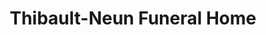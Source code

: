 ---
title: "Thibault-Neun Funeral Home"
url: /franklin/thibault-neun-funeral-home/
shop: Bestattungen
---